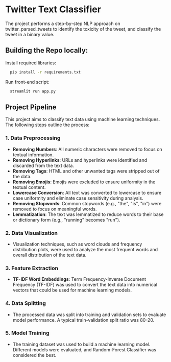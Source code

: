 
# Twitter Text Classifier

The project performs a  step-by-step NLP approach on twitter_parsed_tweets to identify the toxicity of the tweet, and classify the tweet in a binary value. 


## Building the Repo locally:

Install required libraries:

```bash
  pip install -r requirements.txt
```

Run front-end script:

```bash
  streamlit run app.py
```



## Project Pipeline

This project aims to classify text data using machine learning techniques. The following steps outline the process:

### 1. **Data Preprocessing**
   - **Removing Numbers**: All numeric characters were removed to focus on textual information.
   - **Removing Hyperlinks**: URLs and hyperlinks were identified and discarded from the text data.
   - **Removing Tags**: HTML and other unwanted tags were stripped out of the data.
   - **Removing Emojis**: Emojis were excluded to ensure uniformity in the textual content.
   - **Lowercase Conversion**: All text was converted to lowercase to ensure case uniformity and eliminate case sensitivity during analysis.
   - **Removing Stopwords**: Common stopwords (e.g., "the", "is", "in") were removed to focus on meaningful words.
   - **Lemmatization**: The text was lemmatized to reduce words to their base or dictionary form (e.g., "running" becomes "run").

### 2. **Data Visualization**
   - Visualization techniques, such as word clouds and frequency distribution plots, were used to analyze the most frequent words and overall distribution of the text data.

### 3. **Feature Extraction**
   - **TF-IDF Word Embeddings**: Term Frequency-Inverse Document Frequency (TF-IDF) was used to convert the text data into numerical vectors that could be used for machine learning models.

### 4. **Data Splitting**
   - The processed data was split into training and validation sets to evaluate model performance. A typical train-validation split ratio was 80-20.

### 5. **Model Training**
   - The training dataset was used to build a machine learning model. Different models were evaluated, and Random-Forest Classifier was considered the best.

